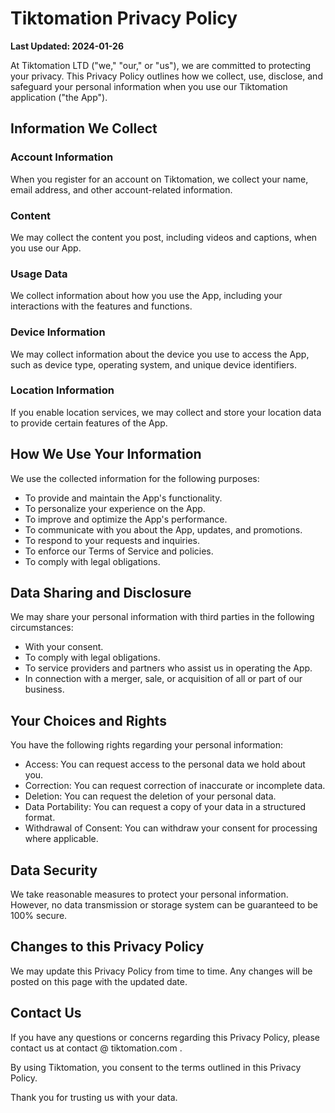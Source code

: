 # Tiktomation Privacy Policy

**Last Updated: 2024-01-26**

At Tiktomation LTD ("we," "our," or "us"), we are committed to protecting your privacy. This Privacy Policy outlines how we collect, use, disclose, and safeguard your personal information when you use our Tiktomation application ("the App").

## Information We Collect

### Account Information
When you register for an account on Tiktomation, we collect your name, email address, and other account-related information.

### Content
We may collect the content you post, including videos and captions, when you use our App.

### Usage Data
We collect information about how you use the App, including your interactions with the features and functions.

### Device Information
We may collect information about the device you use to access the App, such as device type, operating system, and unique device identifiers.

### Location Information
If you enable location services, we may collect and store your location data to provide certain features of the App.

## How We Use Your Information

We use the collected information for the following purposes:

- To provide and maintain the App's functionality.
- To personalize your experience on the App.
- To improve and optimize the App's performance.
- To communicate with you about the App, updates, and promotions.
- To respond to your requests and inquiries.
- To enforce our Terms of Service and policies.
- To comply with legal obligations.

## Data Sharing and Disclosure

We may share your personal information with third parties in the following circumstances:

- With your consent.
- To comply with legal obligations.
- To service providers and partners who assist us in operating the App.
- In connection with a merger, sale, or acquisition of all or part of our business.

## Your Choices and Rights

You have the following rights regarding your personal information:

- Access: You can request access to the personal data we hold about you.
- Correction: You can request correction of inaccurate or incomplete data.
- Deletion: You can request the deletion of your personal data.
- Data Portability: You can request a copy of your data in a structured format.
- Withdrawal of Consent: You can withdraw your consent for processing where applicable.

## Data Security

We take reasonable measures to protect your personal information. However, no data transmission or storage system can be guaranteed to be 100% secure.

## Changes to this Privacy Policy

We may update this Privacy Policy from time to time. Any changes will be posted on this page with the updated date.

## Contact Us

If you have any questions or concerns regarding this Privacy Policy, please contact us at contact @ tiktomation.com .

By using Tiktomation, you consent to the terms outlined in this Privacy Policy.

Thank you for trusting us with your data.
